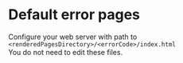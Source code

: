 # Default error pages
Configure your web server with path to `<renderedPagesDirectory>/<errorCode>/index.html`  
You do not need to edit these files.
